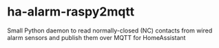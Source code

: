 # ha-alarm-raspy2mqtt

Small Python daemon to read normally-closed (NC) contacts from wired alarm sensors and publish them over MQTT for HomeAssistant

